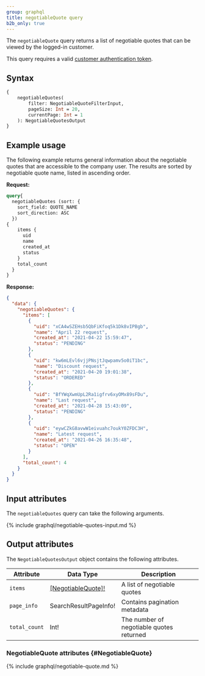 ```yaml
---
group: graphql
title: negotiableQuote query
b2b_only: true   
---
```


The `negotiableQuote` query returns a list of negotiable quotes that can be viewed by the logged-in customer.

This query requires a valid [customer authentication token]({{page.baseurl}}/graphql/mutations/generate-customer-token.html).

## Syntax

```graphql
{
    negotiableQuotes(
        filter: NegotiableQuoteFilterInput,
        pageSize: Int = 20,
        currentPage: Int = 1
    ): NegotiableQuotesOutput
}
```

## Example usage

The following example returns general information about the negotiable quotes that are accessible to the company user. The results are sorted by negotiable quote name, listed in ascending order.

**Request:**

```graphql
query{
  negotiableQuotes (sort: {
    sort_field: QUOTE_NAME
    sort_direction: ASC
  })
{
    items {
      uid
      name
      created_at
      status
    }
    total_count
  }
}
```

**Response:**

```json
{
  "data": {
    "negotiableQuotes": {
      "items": [
        {
          "uid": "xCA4wSZEHsb5QbFiKfoq5k1Dk8vIPBgb",
          "name": "April 22 request",
          "created_at": "2021-04-22 15:59:47",
          "status": "PENDING"
        },
        {
          "uid": "kw6mLEvl6vjjPNsjtJqwpamv5o0iT1bc",
          "name": "Discount request",
          "created_at": "2021-04-20 19:01:38",
          "status": "ORDERED"
        },
        {
          "uid": "BfYWqXwmUpL2Ra1igfrv6xyOMx89sFDu",
          "name": "Last request",
          "created_at": "2021-04-28 15:43:09",
          "status": "PENDING"
        },
        {
          "uid": "eywCZkG8avwW1eivuahc7oukY0ZFDC3H",
          "name": "Latest request",
          "created_at": "2021-04-26 16:35:48",
          "status": "OPEN"
        }
      ],
      "total_count": 4
    }
  }
}
```

## Input attributes

The `negotiableQuotes` query can take the following arguments.

{% include graphql/negotiable-quotes-input.md %}

## Output attributes

The `NegotiableQuotesOutput` object contains the following attributes.

Attribute | Data Type | Description
--- | --- | ---
`items` | [[NegotiableQuote]!](#NegotiableQuote) | A list of negotiable quotes
`page_info` | SearchResultPageInfo! | Contains pagination metadata
`total_count` | Int! | The number of negotiable quotes returned

### NegotiableQuote attributes {#NegotiableQuote}

{% include graphql/negotiable-quote.md %}

